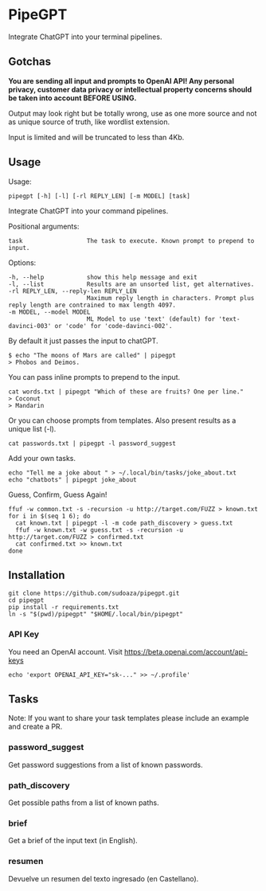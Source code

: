 # PipeGPT

Integrate ChatGPT into your terminal pipelines.


## Gotchas

**You are sending all input and prompts to OpenAI API! Any personal privacy, customer data privacy or intellectual property concerns should be taken into account BEFORE USING.**

Output may look right but be totally wrong, use as one more source and not as unique source of truth, like wordlist extension.

Input is limited and will be truncated to less than 4Kb. 

## Usage

Usage:

    pipegpt [-h] [-l] [-rl REPLY_LEN] [-m MODEL] [task]

Integrate ChatGPT into your command pipelines.

Positional arguments:

    task                  The task to execute. Known prompt to prepend to input.

Options:

    -h, --help            show this help message and exit
    -l, --list            Results are an unsorted list, get alternatives.
    -rl REPLY_LEN, --reply-len REPLY_LEN
                          Maximum reply length in characters. Prompt plus reply length are contrained to max length 4097.
    -m MODEL, --model MODEL
                          ML Model to use 'text' (default) for 'text-davinci-003' or 'code' for 'code-davinci-002'.

By default it just passes the input to chatGPT.

    $ echo "The moons of Mars are called" | pipegpt
    > Phobos and Deimos.

You can pass inline prompts to prepend to the input.

    cat words.txt | pipegpt "Which of these are fruits? One per line."
    > Coconut
    > Mandarin

Or you can choose prompts from templates. Also present results as a unique list (-l).

    cat passwords.txt | pipegpt -l password_suggest

Add your own tasks.

    echo "Tell me a joke about " > ~/.local/bin/tasks/joke_about.txt
    echo "chatbots" | pipegpt joke_about


Guess, Confirm, Guess Again!

    ffuf -w common.txt -s -recursion -u http://target.com/FUZZ > known.txt
    for i in $(seq 1 6); do
      cat known.txt | pipegpt -l -m code path_discovery > guess.txt
      ffuf -w known.txt -w guess.txt -s -recursion -u http://target.com/FUZZ > confirmed.txt
      cat confirmed.txt >> known.txt
    done


## Installation

    git clone https://github.com/sudoaza/pipegpt.git
    cd pipegpt
    pip install -r requirements.txt
    ln -s "$(pwd)/pipegpt" "$HOME/.local/bin/pipegpt"

### API Key

You need an OpenAI account. Visit https://beta.openai.com/account/api-keys

    echo 'export OPENAI_API_KEY="sk-..." >> ~/.profile' 

## Tasks

Note: If you want to share your task templates please include an example and create a PR.

### password_suggest

Get password suggestions from a list of known passwords.

### path_discovery

Get possible paths from a list of known paths.

### brief

Get a brief of the input text (in English).

### resumen

Devuelve un resumen del texto ingresado (en Castellano).

